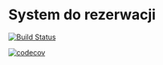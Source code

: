 # System do rezerwacji

[![Build Status](https://travis-ci.org/jalowiec/kata-booking-pietruszka-jalowiecki.svg?branch=master)](https://travis-ci.org/jalowiec/kata-booking-pietruszka-jalowiecki)

[![codecov](https://codecov.io/gh/jalowiec/kata-booking-pietruszka-jalowiecki/branch/master/graph/badge.svg)](https://codecov.io/gh/jalowiec/kata-booking-pietruszka-jalowiecki)

